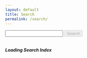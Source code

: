 ```yaml
---
layout: default
title: Search
permalink: /search/
---
```

<div class="row">
  <div class="twelve columns">
    <form class="inset u-cf" method="GET" name="search">
      <input class="u-full-width" type="text" name="q" id="query" value="" />
      <button id="search" class="button button-primary" disabled="disabled" onclick="search.run();">Search</button>
    </form>
  </div>
</div>
<div class="row">
  <div class="twelve columns">
    <h5>Loading Search Index</h5>
  </div>
</div>

<script type="text/javascript" src="/js/lunr.min.js"></script>
<script type="text/javascript">
var search={
  loaded:0,
  index:lunr(function(){this.field("title",{boost:20}),this.field("categories",{boost:10}),this.field("body"),this.field("date"),this.ref("id")}),
  load:function(){
    var xhr=new XMLHttpRequest;
    xhr.open("GET","/searchEntries.json",!0),xhr.onreadystatechange=function(){4===xhr.readyState&&200==xhr.status&&search.populate(xhr.responseText)},xhr.send()
  },
  populate:function(text){
    var data=[];
    try{data=JSON.parse(text)}catch(n){return search.noJSON()}
    data.entries.forEach(function(e){search.index.add(e)}),search.loaded=!0,search.toggle(),search.run()
  },
  noJSON:function(){
    console.error("No JSON support")
  },
  toggle:function() {
    /* enable search button */
  },
  run:function(){
    var queryString = window.location.search.substr(1);
    var query = "";
    var pairs = queryString.split("&");
    for (var i = 0, l = pairs.length; i < l; i++) {
      var pieces = pairs[i].split("=");
      query = (pieces[0].toLowerCase() == "q") ? decodeURIComponent(pieces[1]) : query;
    };

    if (query) {
      var results = search.index.search(query);
      if (results) {
        for (var i = 0, l = results.length; i < l; i++) {
          console.log(search.index.store[results[i]].title, search.index.store[results[i]], results[i]);
        };
      }
    }

    return this.loaded?this.index.search("dns"):0
  }
};
search.load();


/*
http://29a.ch/2014/12/03/full-text-search-example-lunrjs
jQuery(function($) {
    var index,
        store,
        data = $.getJSON(searchIndexUrl);

    data.then(function(data){
        store = data.store,
        // create index
        index = lunr.Index.load(data.index)
    });

    $('.search-field').keyup(function() {
        var query = $(this).val();
        if(query === ''){
            jQuery('.search-results').empty();
        }
        else {
            // perform search
            var results = index.search(query);
            data.then(function(data) {
                $('.search-results').empty().append(
                    results.length ?
                    results.map(function(result){
                        var el = $('<p>')
                            .append($('<a>')
                                .attr('href', result.ref)
                                .text(store[result.ref].title)
                            );
                        if(store[result.ref].abstract){
                            el.after($('<p>').text(store[result.ref].abstract));
                        }
                        return el;
                    }) : $('<p><strong>No results found</strong></p>')
                );
            }); 
        }
    }); 
});
 */

</script>